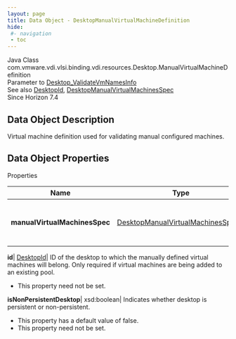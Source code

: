 ```yaml
---
layout: page
title: Data Object - DesktopManualVirtualMachineDefinition
hide:
 #- navigation
 - toc
---
```






Java Class
    com.vmware.vdi.vlsi.binding.vdi.resources.Desktop.ManualVirtualMachineDefinition  
Parameter to
     [Desktop_ValidateVmNamesInfo](vdi.resources.Desktop.md#validateVmNamesInfo)  
See also
     [DesktopId](vdi.entity.DesktopId.md), [DesktopManualVirtualMachinesSpec](vdi.resources.Desktop.ManualVirtualMachinesSpec.md)  
Since 
    Horizon 7.4

## Data Object Description 

Virtual machine definition used for validating manual configured machines. 

## Data Object Properties

Properties

Name |  Type |  Description   
---|---|---  
**manualVirtualMachinesSpec**| [DesktopManualVirtualMachinesSpec[]](vdi.resources.Desktop.ManualVirtualMachinesSpec.md)|  List of manually defined virtual machines   
  
**id**| [DesktopId](vdi.entity.DesktopId.md)|  ID of the desktop to which the manually defined virtual machines will belong. Only required if virtual machines are being added to an existing pool.   


 * This property need not be set.

  
**isNonPersistentDesktop**|  xsd:boolean|  Indicates whether desktop is persistent or non-persistent.   


  * This property has a default value of false.
 * This property need not be set.

  
  

  

